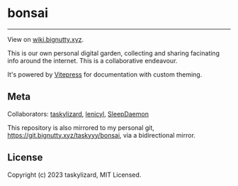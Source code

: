 # bonsai

---

View on [wiki.bignutty.xyz](https://wiki.bignutty.xyz).

This is our own personal digital garden, collecting and sharing facinating info around the internet. This is a collaborative endeavour.

It's powered by [Vitepress](https://vitepress.dev) for documentation with custom theming.

## Meta

Collaborators: [taskylizard](https://github.com/taskylizard), [lenicyl](https://github.com/lenicyl), [SleepDaemon](https://github.com/SleepDaemon)

This repository is also mirrored to my personal git, https://git.bignutty.xyz/taskyyy/bonsai, via a bidirectional mirror.

## License

Copyright (c) 2023 taskylizard, MIT Licensed.
